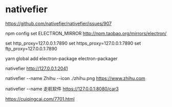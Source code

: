 # nativefier

https://github.com/nativefier/nativefier/issues/907

npm config set ELECTRON_MIRROR http://npm.taobao.org/mirrors/electron/

set http_proxy=127.0.0.1:7890
set https_proxy=127.0.0.1:7890
set ftp_proxy=127.0.0.1:7890

yarn global add electron-package electron-packager

nativefier http://127.0.0.1:2041

nativefier --name Zhihu --icon ./zhihu.png https://www.zhihu.com

nativefier --name 走航软件 https://127.0.0.1:8080/car3

https://cuiqingcai.com/7701.html
